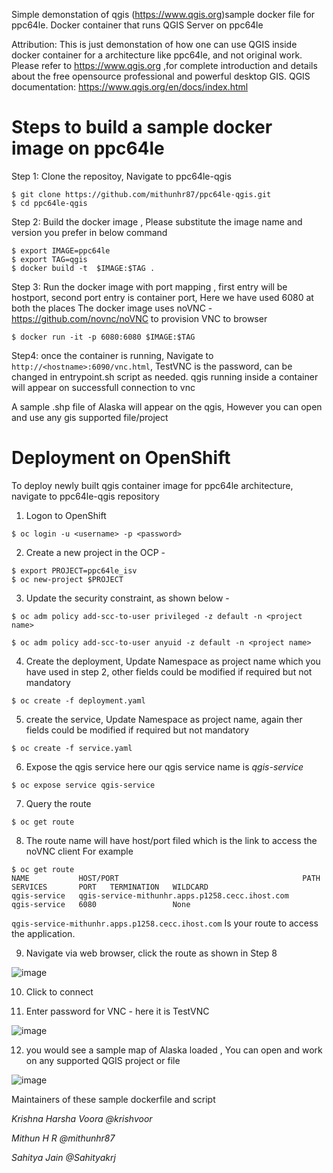 Simple demonstation of qgis (https://www.qgis.org)sample docker file for ppc64le. Docker container that runs QGIS Server on ppc64le

Attribution: This is just demonstation of how one can use QGIS inside docker container for a architecture like ppc64le, and not original work. Please refer to https://www.qgis.org ,for complete introduction and details about the free opensource professional and powerful desktop GIS. QGIS documentation: https://www.qgis.org/en/docs/index.html

# Steps to build a sample docker image on ppc64le 

Step 1: Clone the repositoy, Navigate to ppc64le-qgis

```
$ git clone https://github.com/mithunhr87/ppc64le-qgis.git
$ cd ppc64le-qgis

```

Step 2: Build the docker image , Please substitute the image name and version you prefer in below command

```
$ export IMAGE=ppc64le
$ export TAG=qgis
$ docker build -t  $IMAGE:$TAG .

```

Step 3: Run the docker image with port mapping , first entry will be hostport, second port entry is container port, Here we have used 6080 at both the places
        The docker image uses noVNC - https://github.com/novnc/noVNC to provision VNC to browser

```
$ docker run -it -p 6080:6080 $IMAGE:$TAG

```

Step4: once the container is running, Navigate to ``` http://<hostname>:6090/vnc.html ```, TestVNC is the password, can be changed in entrypoint.sh script as needed. qgis running inside a container will appear on successfull connection to vnc

A sample .shp file of Alaska will appear on the qgis, However you can open and use any gis supported file/project 


#  Deployment on OpenShift

To deploy newly built qgis container image for ppc64le architecture, navigate to ppc64le-qgis repository

1. Logon to OpenShift 

```
$ oc login -u <username> -p <password>

```

2. Create a new project in the OCP -

```
$ export PROJECT=ppc64le_isv
$ oc new-project $PROJECT
```

3. Update the security constraint, as shown below -
```
$ oc adm policy add-scc-to-user privileged -z default -n <project name>

$ oc adm policy add-scc-to-user anyuid -z default -n <project name>
```
4. Create the deployment, Update Namespace as project name which you have used in step 2, other fields could be modified if required but not mandatory
```
$ oc create -f deployment.yaml
```

5. create the service, Update Namespace as project name, again ther fields could be modified if required but not mandatory
```
$ oc create -f service.yaml
```

6. Expose the qgis service here our qgis service name is *qgis-service*
```
$ oc expose service qgis-service
```

7. Query  the route 
```
$ oc get route
```

8. The route name will have host/port filed which is the link to access the noVNC client
For example
```
$ oc get route
NAME           HOST/PORT                                         PATH   SERVICES       PORT   TERMINATION   WILDCARD
qgis-service   qgis-service-mithunhr.apps.p1258.cecc.ihost.com          qgis-service   6080                 None
```
`qgis-service-mithunhr.apps.p1258.cecc.ihost.com` Is your route to access the application.


9. Navigate via web browser, click the route as shown in Step 8

![image](https://user-images.githubusercontent.com/59821167/121920113-55c7be00-cd55-11eb-962c-20cb752dc70f.png)


10. Click to connect


11. Enter password for VNC - here it is TestVNC

![image](https://user-images.githubusercontent.com/59821167/121920290-87408980-cd55-11eb-8140-5faaca25073b.png)


12. you would  see a sample map of Alaska loaded , You can open and work on any supported QGIS project or file 

![image](https://user-images.githubusercontent.com/59821167/121920417-a5a68500-cd55-11eb-8dc1-b73f95b2ce31.png)


Maintainers of these sample dockerfile and script

_Krishna Harsha Voora @krishvoor_

_Mithun H R @mithunhr87_

_Sahitya Jain @Sahityakrj_
